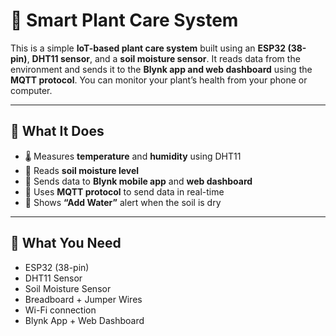 # 🌿 Smart Plant Care System

This is a simple **IoT-based plant care system** built using an **ESP32 (38-pin)**, **DHT11 sensor**, and a **soil moisture sensor**. It reads data from the environment and sends it to the **Blynk app and web dashboard** using the **MQTT protocol**. You can monitor your plant’s health from your phone or computer.

---

## 🔧 What It Does

- 🌡️ Measures **temperature** and **humidity** using DHT11
- 🌱 Reads **soil moisture level**
- 📲 Sends data to **Blynk mobile app** and **web dashboard**
- 📡 Uses **MQTT protocol** to send data in real-time
- 🚨 Shows **“Add Water”** alert when the soil is dry

---

## 🧰 What You Need

- ESP32 (38-pin)
- DHT11 Sensor
- Soil Moisture Sensor
- Breadboard + Jumper Wires
- Wi-Fi connection
- Blynk App + Web Dashboard

